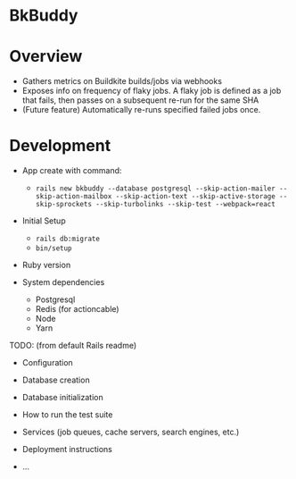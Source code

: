 # BkBuddy

# Overview

* Gathers metrics on Buildkite builds/jobs via webhooks
* Exposes info on frequency of flaky jobs.  A flaky job is defined as a
  job that fails, then passes on a subsequent re-run for the same SHA
* (Future feature) Automatically re-runs specified failed jobs once.

# Development

* App create with command:
  * `rails new bkbuddy --database postgresql --skip-action-mailer --skip-action-mailbox --skip-action-text --skip-active-storage --skip-sprockets --skip-turbolinks --skip-test --webpack=react`

* Initial Setup
  * `rails db:migrate`
  * `bin/setup`

* Ruby version

* System dependencies
  * Postgresql
  * Redis (for actioncable)
  * Node
  * Yarn

TODO: (from default Rails readme)

* Configuration

* Database creation

* Database initialization

* How to run the test suite

* Services (job queues, cache servers, search engines, etc.)

* Deployment instructions

* ...
